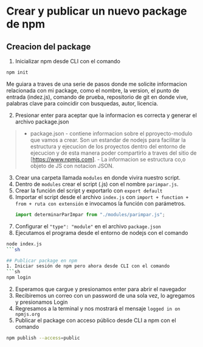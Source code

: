 # Crear y publicar un nuevo package de npm

## Creacion del package
1. Inicializar npm desde CLI con el comando
```sh
npm init
```
Me guiara a traves de una serie de pasos donde me solicite informacion relacionada con mi package, como el nombre, la version, el punto de entrada (indez.js), comando de prueba, repositorio de git en donde vive, palabras clave para coincidir con busquedas, autor, licencia.

2. Presionar enter para aceptar que la informacion es correcta y generar el archivo package.json
>- package.json
    - contiene informacion sobre el pproyecto-modulo que vamos a crear. Son un estandar de nodejs para facilitar la estructura y ejecucion de los proyectos dentro del entorno de ejecucion y de esta manera poder compartirlo a traves del sitio de [https://www.npmjs.com].
    - La informacion se estructura co,o objeto de JS con notacion JSON.

3. Crear una carpeta llamada `modules` en donde vivira nuestro script.
4. Dentro de `modules` crear el script (.js) con el nombre `parimpar.js`.    
5. Crear la función del script y exportarlo con `export default`
6. Importar el script desde el archivo `index.js` con `import + function + from + ruta con extensión` e invocamos la función con parámetros.
    ```javascript
    import determinarParImpar from "./modules/parimpar.js";
    ```
7. Configurar el `"type": "module"` en el archivo `package.json`
8. Ejecutamos el programa desde el entorno de nodejs con el comando
```sh
node index.js
```sh

## Publicar package en npm
1. Iniciar sesión de npm pero ahora desde CLI con el comando
```sh
npm login
```
2. Esperamos que cargue y presionamos enter para abrir el navegador
3. Recibiremos un correo con un password de una sola vez, lo agregamos y presionamos Login
4. Regresamos a la terminal y nos mostrará el mensaje `logged in on npmjs.org`
5. Publicar el package con acceso público desde CLI a npm con el comando 
```sh
npm publish --access=public
```
